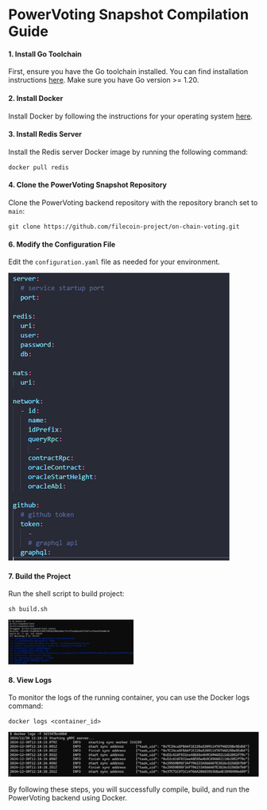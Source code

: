 # PowerVoting Snapshot Compilation Guide

#### 1. Install Go Toolchain

First, ensure you have the Go toolchain installed. You can find installation instructions [here](https://go.dev/doc/install). Make sure you have Go version >= 1.20.

#### 2. Install Docker

Install Docker by following the instructions for your operating system [here](https://docs.docker.com/engine/install/).

#### 3. Install Redis Server

Install the Redis server Docker image by running the following command:

```
docker pull redis
```

#### 4. Clone the PowerVoting Snapshot Repository

Clone the PowerVoting backend repository with the repository branch set to `main`:

```
git clone https://github.com/filecoin-project/on-chain-voting.git
```

#### 6. Modify the Configuration File

Edit the `configuration.yaml` file as needed for your environment.

![Edit Configuration](img/1.png)

#### 7. Build the Project

Run the shell script to build project:

```
sh build.sh
```

<img src="img/2.png" width="50%" />

#### 8. View Logs

To monitor the logs of the running container, you can use the Docker logs command:

```
docker logs <container_id>
```

![Viewing Logs](img/3.png)

By following these steps, you will successfully compile, build, and run the PowerVoting backend using Docker.
